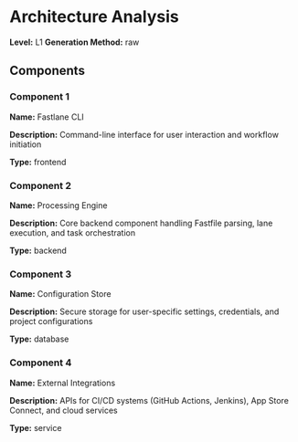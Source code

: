 # Architecture Analysis

**Level:** L1
**Generation Method:** raw

## Components

### Component 1

**Name:** Fastlane CLI

**Description:** Command-line interface for user interaction and workflow initiation

**Type:** frontend

### Component 2

**Name:** Processing Engine

**Description:** Core backend component handling Fastfile parsing, lane execution, and task orchestration

**Type:** backend

### Component 3

**Name:** Configuration Store

**Description:** Secure storage for user-specific settings, credentials, and project configurations

**Type:** database

### Component 4

**Name:** External Integrations

**Description:** APIs for CI/CD systems (GitHub Actions, Jenkins), App Store Connect, and cloud services

**Type:** service

